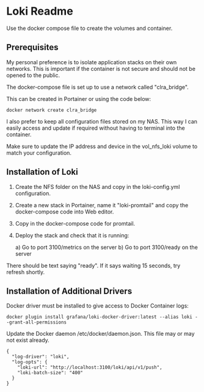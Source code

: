 # Loki Readme

Use the docker compose file to create the volumes and container.

## Prerequisites

My personal preference is to isolate application stacks on their own networks.
This is important if the container is not secure and should not be opened to the public.

The docker-compose file is set up to use a network called "clra_bridge". 

This can be created in Portainer or using the code below:

```
docker network create clra_bridge
```

I also prefer to keep all configuration files stored on my NAS.
This way I can easily access and update if required without having to terminal into the container.

Make sure to update the IP address and device in the vol_nfs_loki volume to match your configuration.

## Installation of Loki

1) Create the NFS folder on the NAS and copy in the loki-config.yml configuration. 

2) Create a new stack in Portainer, name it "loki-promtail" and copy the docker-compose code into Web editor.

3) Copy in the docker-compose code for promtail.

3) Deploy the stack and check that it is running:

	a) Go to port 3100/metrics on the server
	b) Go to port 3100/ready on the server

There should be text saying "ready". If it says waiting 15 seconds, try refresh shortly.

## Installation of Additional Drivers

Docker driver must be installed to give access to Docker Container logs:

```
docker plugin install grafana/loki-docker-driver:latest --alias loki --grant-all-permissions
```

Update the Docker daemon /etc/docker/daemon.json. This file may or may not exist already.

```
{
  "log-driver": "loki",
  "log-opts": {
    "loki-url": "http://localhost:3100/loki/api/v1/push",
    "loki-batch-size": "400"
  }
}
```